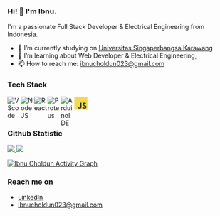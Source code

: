 ### Hi! 👋 I'm Ibnu.

I'm a passionate Full Stack Developer & Electrical Engineering from Indonesia.
- 🔭 I’m currently studying on <a href="https://unsika.ac.id/">Universitas Singaperbangsa Karawang</a>
- 🌱 I’m learning about Web Developer & Electrical Engineering, 
- 📫 How to reach me: ibnucholdun023@gmail.com

### Tech Stack

<a href="https://code.visualstudio.com/"><img align="left" alt="VScode" title="VSCode" width="30px" src="https://cdn.jsdelivr.net/gh/devicons/devicon/icons/vscode/vscode-original.svg" /></a>
  <a href="https://developer.mozilla.org/en-US/docs/Web/JavaScript"><img src="https://raw.githubusercontent.com/devicons/devicon/master/icons/javascript/javascript-original.svg" alt="javascript" width="30px"/> </a> 
  <a href="https://nodejs.org/"><img align="left" alt="NodeJS" title="NodeJS" width="30px" src="https://seeklogo.com/images/N/nodejs-logo-FBE122E377-seeklogo.com.png" /></a>
  <a href="https://reactjs.org/"><img align="left" alt="React" title="React" width="30px" src="https://cdn.worldvectorlogo.com/logos/react-2.svg" /></a>
  <a href="https://www.labcenter.com/"><img align="left" alt="Proteus" title="Proteus" width="30px" src="https://2.bp.blogspot.com/-XsaZsMUD8Pg/WPR6kVhxo8I/AAAAAAAAAhw/xSImpQyf2sErYbQoDtswpwbWyLWaoxMaQCLcB/s1600/logo%2Bproteus.jpg" /></a>
    <a href="https://www.arduino.cc/en/software"><img align="left" alt="ArduinoIDE" title="ArduinoIDE" width="30px" src="https://www.nesabamedia.com/wp-content/uploads/2019/07/Arduino-IDE-Logo-1.png" /></a>
  <br>
  <br>
  
### Github Statistic
<p align="left">
<a href="https://github.com/ibnucholdun">
  <img height="180em" src="https://github-readme-stats-eight-theta.vercel.app/api?username=ibnucholdun&show_icons=true&theme=algolia&include_all_commits=true&count_private=true"/>
  <img height="180em" src="https://github-readme-stats-eight-theta.vercel.app/api/top-langs/?username=ibnucholdun&layout=compact&langs_count=8&theme=algolia"/>
</a>
</p>

<a href="https://github.com/ibnucholdun/github-readme-activity-graph"><img alt="Ibnu Choldun Activity Graph" src="https://activity-graph.herokuapp.com/graph?username=ibnucholdun&bg_color=050f2c&color=58a6ff&line=000080&point=FFFFFF&hide_border=true" /></a>

### Reach me on
- <a href="https://www.linkedin.com/in/ibnu-choldun-19904322a">LinkedIn</a>
- ibnucholdun023@gmail.com
